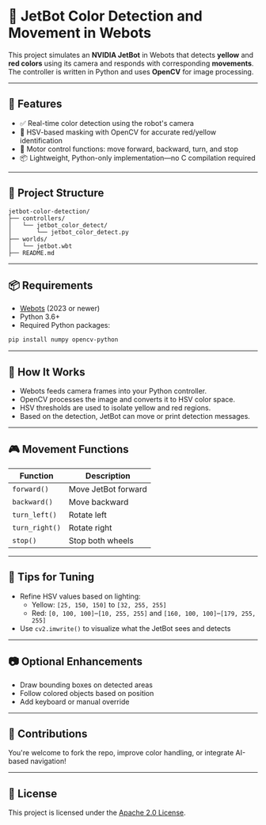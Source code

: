 
# 🤖 JetBot Color Detection and Movement in Webots

This project simulates an **NVIDIA JetBot** in Webots that detects **yellow** and **red colors** using its camera and responds with corresponding **movements**. The controller is written in Python and uses **OpenCV** for image processing.

---

## 🚀 Features

- ✅ Real-time color detection using the robot's camera
- 🎨 HSV-based masking with OpenCV for accurate red/yellow identification
- 🧠 Motor control functions: move forward, backward, turn, and stop
- 📦 Lightweight, Python-only implementation—no C compilation required

---

## 📂 Project Structure

```
jetbot-color-detection/
├── controllers/
│   └── jetbot_color_detect/
│       └── jetbot_color_detect.py
├── worlds/
│   └── jetbot.wbt
├── README.md
```

---

## 📦 Requirements

- [Webots](https://cyberbotics.com/) (2023 or newer)
- Python 3.6+
- Required Python packages:

```bash
pip install numpy opencv-python
```

---

## 🧠 How It Works

- Webots feeds camera frames into your Python controller.
- OpenCV processes the image and converts it to HSV color space.
- HSV thresholds are used to isolate yellow and red regions.
- Based on the detection, JetBot can move or print detection messages.

---

## 🎮 Movement Functions

| Function      | Description          |
|---------------|----------------------|
| `forward()`    | Move JetBot forward  |
| `backward()`   | Move backward        |
| `turn_left()`  | Rotate left          |
| `turn_right()` | Rotate right         |
| `stop()`       | Stop both wheels     |

---

## 🧪 Tips for Tuning

- Refine HSV values based on lighting:
  - Yellow: `[25, 150, 150]` to `[32, 255, 255]`
  - Red: `[0, 100, 100]`–`[10, 255, 255]` and `[160, 100, 100]`–`[179, 255, 255]`
- Use `cv2.imwrite()` to visualize what the JetBot sees and detects

---

## 📷 Optional Enhancements

- Draw bounding boxes on detected areas
- Follow colored objects based on position
- Add keyboard or manual override

---

## 🤝 Contributions

You're welcome to fork the repo, improve color handling, or integrate AI-based navigation!

---

## 📜 License

This project is licensed under the [Apache 2.0 License](https://www.apache.org/licenses/LICENSE-2.0).

